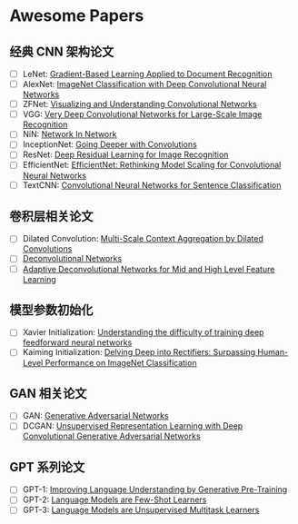 
# Awesome Papers

## 经典 CNN 架构论文

+ [ ] LeNet: [Gradient-Based Learning Applied to Document Recognition](https://www.researchgate.net/publication/2985446)
+ [ ] AlexNet: [ImageNet Classification with Deep Convolutional Neural Networks](https://proceedings.neurips.cc/paper_files/paper/2012/file/c399862d3b9d6b76c8436e924a68c45b-Paper.pdf)
+ [ ] ZFNet: [Visualizing and Understanding Convolutional Networks](https://arxiv.org/abs/1311.2901)
+ [ ] VGG: [Very Deep Convolutional Networks for Large-Scale Image Recognition](https://arxiv.org/abs/1409.1556)
+ [ ] NiN: [Network In Network](https://arxiv.org/abs/1312.4400)
+ [ ] InceptionNet: [Going Deeper with Convolutions](https://arxiv.org/abs/1409.4842)
+ [ ] ResNet: [Deep Residual Learning for Image Recognition](https://arxiv.org/abs/1512.03385)
+ [ ] EfficientNet: [EfficientNet: Rethinking Model Scaling for Convolutional Neural Networks](https://arxiv.org/abs/1905.11946)
+ [ ] TextCNN: [Convolutional Neural Networks for Sentence Classification](https://arxiv.org/abs/1408.5882)

## 卷积层相关论文

+ [ ] Dilated Convolution: [Multi-Scale Context Aggregation by Dilated Convolutions](https://arxiv.org/abs/1511.07122)
+ [ ] [Deconvolutional Networks](https://www.matthewzeiler.com/mattzeiler/deconvolutionalnetworks.pdf)
+ [ ] [Adaptive Deconvolutional Networks for Mid and High Level Feature Learning](https://www.matthewzeiler.com/mattzeiler/adaptivedeconvolutional.pdf)

## 模型参数初始化

+ [ ] Xavier Initialization: [Understanding the difficulty of training deep feedforward neural networks](https://proceedings.mlr.press/v9/glorot10a.html)
+ [ ] Kaiming Initialization: [Delving Deep into Rectifiers: Surpassing Human-Level Performance on ImageNet Classification](https://arxiv.org/abs/1502.01852)

## GAN 相关论文

+ [ ] GAN: [Generative Adversarial Networks](https://arxiv.org/abs/1406.2661)
+ [ ] DCGAN: [Unsupervised Representation Learning with Deep Convolutional Generative Adversarial Networks](https://arxiv.org/abs/1511.06434)

## GPT 系列论文

+ [ ] GPT-1: [Improving Language Understanding by Generative Pre-Training](https://s3-us-west-2.amazonaws.com/openai-assets/research-covers/language-unsupervised/language_understanding_paper.pdf)
+ [ ] GPT-2: [Language Models are Few-Shot Learners](https://arxiv.org/abs/2005.14165)
+ [ ] GPT-3: [Language Models are Unsupervised Multitask Learners](https://cdn.openai.com/better-language-models/language_models_are_unsupervised_multitask_learners.pdf)
